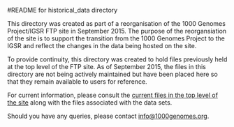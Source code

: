 #README for historical_data directory

This directory was created as part of a reorganisation of the 1000 Genomes Project/IGSR FTP site in September 2015. The purpose of the reorgansiation of the site is to support the transition from the 1000 Genomes Project to the IGSR and reflect the changes in the data being hosted on the site.

To provide continuity, this directory was created to hold files previously held at the top level of the FTP site. As of September 2015, the files in this directory are not being actively maintained but have been placed here so that they remain available to users for reference.

For current information, please consult the [current files in the top level of the site](https://github.com/igsr/1000Genomes_data_indexes) along with the files associated with the data sets. 

Should you have any queries, please contact info@1000genomes.org.
